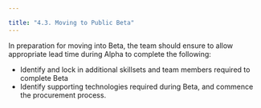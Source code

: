 ```yaml
---

title: "4.3. Moving to Public Beta"
---
```


In preparation for moving into Beta, the team should ensure to  allow appropriate lead time during Alpha to complete the following:

 - Identify and lock in additional skillsets and team members required to complete Beta
 - Identify supporting technologies required during Beta, and commence the procurement process.
